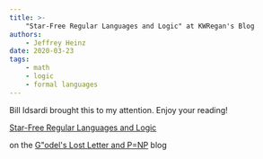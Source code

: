 ```yaml
---
title: >-
    "Star-Free Regular Languages and Logic" at KWRegan's Blog
authors:
    - Jeffrey Heinz
date: 2020-03-23
tags:
    - math
    - logic
    - formal languages
---
```


Bill Idsardi brought this to my attention. Enjoy your reading!

[Star-Free Regular Languages and Logic](https://rjlipton.wordpress.com/2020/03/21/star-free-regular-languages-and-logic/)

on the [G\"odel's Lost Letter and P=NP](https://rjlipton.wordpress.com/) blog
